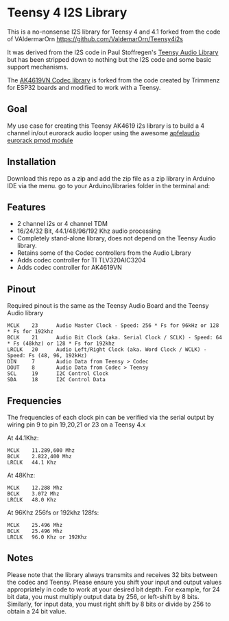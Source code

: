 Teensy 4 I2S Library
====================

This is a no-nonsense I2S library for Teensy 4 and 4.1 forked from the code of VAldermarOrn https://github.com/ValdemarOrn/Teensy4i2s

It was derived from the I2S code in Paul Stoffregen's [Teensy Audio Library](https://github.com/PaulStoffregen/Audio)
but has been stripped down to nothing but the I2S code and some basic support mechanisms.

The [AK4619VN Codec library](https://github.com/Lytrix/ak4619vn) is forked from the code created by Trimmenz for ESP32 boards and modified to work with a Teensy.

## Goal

My use case for creating this Teensy AK4619 i2s library is to build a 4 channel in/out eurorack audio looper using the awesome [apfelaudio eurorack pmod module](https://apfelaudio.com/modules/)

## Installation

Download this repo as a zip and add the zip file as a zip library in Arduino IDE via the menu.
go to your Arduino/libraries folder in the terminal and:

## Features

* 2 channel i2s or 4 channel TDM
* 16/24/32 Bit, 44.1/48/96/192 Khz audio processing
* Completely stand-alone library, does not depend on the Teensy Audio library.
* Retains some of the Codec controllers from the Audio Library
* Adds codec controller for TI TLV320AIC3204
* Adds codec controller for AK4619VN

## Pinout

Required pinout is the same as the Teensy Audio Board and the Teensy Audio library

    MCLK	23      Audio Master Clock - Speed: 256 * Fs for 96kHz or 128 * Fs for 192khz
    BCLK	21      Audio Bit Clock (aka. Serial Clock / SCLK) - Speed: 64 * Fs (48khz) or 128 * Fs for 192khz
    LRCLK	20      Audio Left/Right Clock (aka. Word Clock / WCLK) - Speed: Fs (48, 96, 192kHz)
    DIN     7       Audio Data from Teensy > Codec
    DOUT	8       Audio Data from Codec > Teensy
    SCL	    19      I2C Control Clock
    SDA	    18      I2C Control Data

## Frequencies
The frequencies of each clock pin can be verified via the serial output by wiring pin 9 to pin 19,20,21 or 23 on a Teensy 4.x

At 44.1Khz:

    MCLK    11.289,600 Mhz
    BCLK    2.822,400 Mhz
    LRCLK   44.1 Khz

At 48Khz:

    MCLK    12.288 Mhz
    BCLK    3.072 Mhz
    LRCLK   48.0 Khz

At 96Khz 256fs or 192khz 128fs:

    MCLK    25.496 Mhz
    BCLK    25.496 Mhz
    LRCLK   96.0 Khz or 192Khz

## Notes

Please note that the library always transmits and receives 32 bits between the codec and Teensy. Please ensure you shift your input and output values appropriately in code to work at your desired bit depth.
For example, for 24 bit data, you must multiply output data by 256, or left-shift by 8 bits. Similarly, for input data, you must right shift by 8 bits or divide by 256 to obtain a 24 bit value.